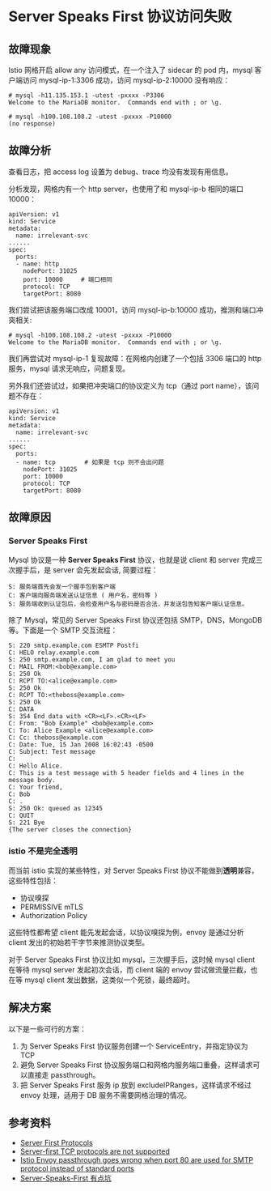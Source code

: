 # Server Speaks First 协议访问失败

## 故障现象

Istio 网格开启 allow any 访问模式，在一个注入了 sidecar 的 pod 内，mysql 客户端访问 mysql-ip-1:3306 成功，访问 mysql-ip-2:10000 没有响应：

```
# mysql -h11.135.153.1 -utest -pxxxx -P3306
Welcome to the MariaDB monitor.  Commands end with ; or \g.

# mysql -h100.108.108.2 -utest -pxxxx -P10000
(no response)
```

## 故障分析

查看日志，把 access log 设置为 debug、trace 均没有发现有用信息。

分析发现，网格内有一个 http server，也使用了和 mysql-ip-b 相同的端口 10000：

```
apiVersion: v1
kind: Service
metadata:
  name: irrelevant-svc
......
spec:
  ports:
  - name: http
    nodePort: 31025
    port: 10000     # 端口相同
    protocol: TCP
    targetPort: 8080
```

我们尝试把该服务端口改成 10001，访问 mysql-ip-b:10000 成功，推测和端口冲突相关:

```
# mysql -h100.108.108.2 -utest -pxxxx -P10000
Welcome to the MariaDB monitor.  Commands end with ; or \g.
```

我们再尝试对 mysql-ip-1 复现故障：在网格内创建了一个包括 3306 端口的 http 服务，mysql 请求无响应，问题复现。

另外我们还尝试过，如果把冲突端口的协议定义为 tcp（通过 port name），该问题不存在：

```
apiVersion: v1
kind: Service
metadata:
  name: irrelevant-svc
......
spec:
  ports:
  - name: tcp        # 如果是 tcp 则不会出问题
    nodePort: 31025
    port: 10000
    protocol: TCP
    targetPort: 8080
```

## 故障原因

### Server Speaks First

Mysql 协议是一种 **Server Speaks First** 协议，也就是说 client 和 server 完成三次握手后，是 server 会先发起会话, 简要过程：

```
S: 服务端首先会发一个握手包到客户端
C: 客户端向服务端发送认证信息 ( 用户名，密码等 ) 
S: 服务端收到认证包后，会检查用户名与密码是否合法，并发送包告知客户端认证信息。
```

除了 Mysql，常见的 Server Speaks First 协议还包括 SMTP，DNS，MongoDB 等。下面是一个 SMTP 交互流程：

```
S: 220 smtp.example.com ESMTP Postfi
C: HELO relay.example.com
S: 250 smtp.example.com, I am glad to meet you
C: MAIL FROM:<bob@example.com>
S: 250 Ok
C: RCPT TO:<alice@example.com>
S: 250 Ok
C: RCPT TO:<theboss@example.com>
S: 250 Ok
C: DATA
S: 354 End data with <CR><LF>.<CR><LF>
C: From: "Bob Example" <bob@example.com>
C: To: Alice Example <alice@example.com>
C: Cc: theboss@example.com
C: Date: Tue, 15 Jan 2008 16:02:43 -0500
C: Subject: Test message
C:
C: Hello Alice.
C: This is a test message with 5 header fields and 4 lines in the message body.
C: Your friend,
C: Bob
C: .
S: 250 Ok: queued as 12345
C: QUIT
S: 221 Bye
{The server closes the connection}
```

### istio 不是完全透明

而当前 istio 实现的某些特性，对 Server Speaks First 协议不能做到**透明**兼容，这些特性包括：

* 协议嗅探
* PERMISSIVE mTLS
* Authorization Policy

这些特性都希望 client 能先发起会话，以协议嗅探为例，envoy 是通过分析 client 发出的初始若干字节来推测协议类型。

对于 Server Speaks First 协议比如 mysql，三次握手后，这时候 mysql client 在等待 mysql server 发起初次会话，而 client 端的 envoy 尝试做流量拦截，也在等 mysql client 发出数据，这类似一个死锁，最终超时。


## 解决方案

以下是一些可行的方案：

1. 为 Server Speaks First 协议服务创建一个 ServiceEntry，并指定协议为 TCP
2. 避免 Server Speaks First 协议服务端口和网格内服务端口重叠，这样请求可以直接走 passthrough。
3. 把 Server Speaks First 服务 ip 放到 excludeIPRanges，这样请求不经过 envoy 处理，适用于 DB 服务不需要网格治理的情况。


## 参考资料

* [Server First Protocols](https://istio.io/latest/docs/ops/deployment/requirements/#server-first-protocols)
* [Server-first TCP protocols are not supported](https://istio.io/latest/docs/ops/best-practices/security/#server-first-tcp-protocols-are-not-supported)
* [Istio Envoy passthrough goes wrong when port 80 are used for SMTP protocol instead of standard ports](https://www.linkedin.com/pulse/istio-envoy-passthrough-goes-wrong-when-port-80-used-smtp-liu-)
* [Server-Speaks-First 有点坑](https://www.cnblogs.com/hacker-linner/p/15122404.html)

